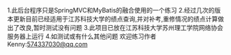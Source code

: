 1.此后台程序只是SpringMVC和MyBatis的融合使用的一个练习
2.经过几次的版本更新目前已经适用于江苏科技大学的绩点查询,并对补考,重修情况的绩点计算做出了改良,暂时测试没有问题
3.此项目已放在江苏科技大学苏州理工学院网络协会服务器上运行
4.如测试或有什么其他问题 欢迎练习作者   Kenny:574337030@qq.com
